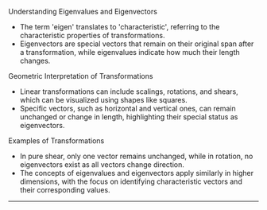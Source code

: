 Understanding Eigenvalues and Eigenvectors

- The term 'eigen' translates to 'characteristic', referring to the characteristic properties of transformations.
- Eigenvectors are special vectors that remain on their original span after a transformation, while eigenvalues indicate how much their length changes.

Geometric Interpretation of Transformations

- Linear transformations can include scalings, rotations, and shears, which can be visualized using shapes like squares.
- Specific vectors, such as horizontal and vertical ones, can remain unchanged or change in length, highlighting their special status as eigenvectors.

Examples of Transformations

- In pure shear, only one vector remains unchanged, while in rotation, no eigenvectors exist as all vectors change direction.
- The concepts of eigenvalues and eigenvectors apply similarly in higher dimensions, with the focus on identifying characteristic vectors and their corresponding values.
___

